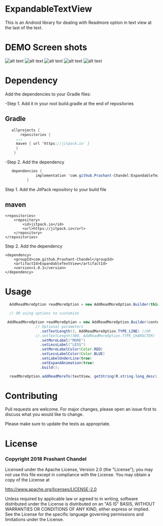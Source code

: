 # ExpandableTextView
This is an Android library for dealing with Readmore option in text view at the last of the text.
# DEMO Screen shots



![alt text](https://github.com/Prashant-Chandel/ExpandableTextView/blob/master/ScreenShot/Screenshot_1574769509.png)
![alt text](https://github.com/Prashant-Chandel/ExpandableTextView/blob/master/ScreenShot/Screenshot_1574769513.png)
![alt text](https://github.com/Prashant-Chandel/ExpandableTextView/blob/master/ScreenShot/Screenshot_1574769517.png)
![alt text](https://github.com/Prashant-Chandel/ExpandableTextView/blob/master/ScreenShot/Screenshot_1574769629.png)
![alt text](https://github.com/Prashant-Chandel/ExpandableTextView/blob/master/ScreenShot/Screenshot_1574769632.png)



# Dependency

Add the dependencies to your Gradle files:

-Step 1. Add it in your root build.gradle at the end of repositories
## Gradle
```java
   allprojects {
       repositories {
     ...
     maven { url 'https://jitpack.io' }
     }
    }
```

-Step 2. Add the dependency
```java
   dependencies {
              implementation 'com.github.Prashant-Chandel:ExpandableTextView:1.0.2'	
	      }
```
Step 1. Add the JitPack repository to your build file
## maven
	<repositories>
		<repository>
		    <id>jitpack.io</id>
		    <url>https://jitpack.io</url>
		</repository>
	</repositories>
Step 2. Add the dependency

	<dependency>
	    <groupId>com.github.Prashant-Chandel</groupId>
	    <artifactId>ExpandableTextView</artifactId>
	    <version>1.0.1</version>
	</dependency>

# Usage
```java
  AddReadMoreOption readMoreOption = new AddReadMoreOption.Builder(this).build();

  // OR using options to customize

 AddReadMoreOption readMoreOption = new AddReadMoreOption.Builder(context)
              // Optional parameters
                .setTextLength(3, AddReadMoreOption.TYPE_LINE) //OR
              //.setTextLength(300, AddReadMoreOption.TYPE_CHARACTER)
                .setMoreLabel("MORE")
                .setLessLabel("LESS")
                .setMoreLabelColor(Color.RED)
                .setLessLabelColor(Color.BLUE)
                .setLabelUnderLine(true)
                .setExpandAnimation(true)
                .build();

  readMoreOption.addReadMoreTo(textView, getString(R.string.long_desc));
```

# Contributing
Pull requests are welcome. For major changes, please open an issue first to discuss what you would like to change.

Please make sure to update the tests as appropriate.

# License

### Copyright 2018 Prashant Chandel

Licensed under the Apache License, Version 2.0 (the "License");
you may not use this file except in compliance with the License.
You may obtain a copy of the License at

   http://www.apache.org/licenses/LICENSE-2.0

Unless required by applicable law or agreed to in writing, software
distributed under the License is distributed on an "AS IS" BASIS,
WITHOUT WARRANTIES OR CONDITIONS OF ANY KIND, either express or implied.
See the License for the specific language governing permissions and
limitations under the License.

